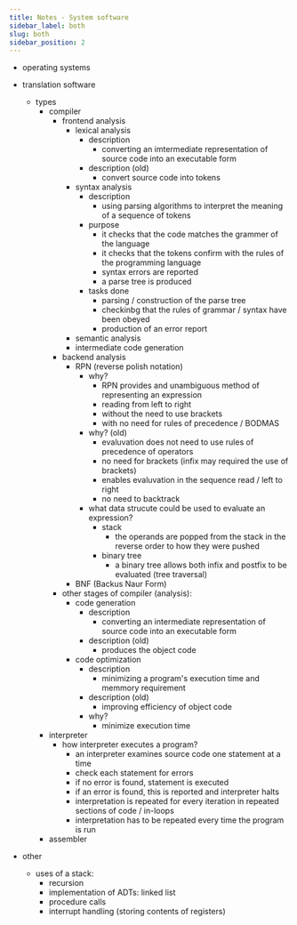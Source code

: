 ```yaml
---
title: Notes - System software
sidebar_label: both
slug: both
sidebar_position: 2
---
```


- operating systems


- translation software
    - types
        - compiler
            - frontend analysis
                - lexical analysis
                    - description
                        - converting an imtermediate representation of source code into an executable form
                    - description (old)
                        - convert source code into tokens
                - syntax analysis
                    - description
                        - using parsing algorithms to interpret the meaning of a sequence of tokens
                    - purpose
                        - it checks that the code matches the grammer of the language
                        - it checks that the tokens confirm with the rules of the programming language
                        - syntax errors are reported
                        - a parse tree is produced
                    - tasks done
                        - parsing / construction of the parse tree
                        - checkinbg that the rules of grammar / syntax have been obeyed
                        - production of an error report
                - semantic analysis
                - intermediate code generation
            - backend analysis
                - RPN (reverse polish notation)
                    - why?
                        - RPN provides and unambiguous method of representing an expression
                        - reading from left to right
                        - without the need to use brackets
                        - with no need for rules of precedence / BODMAS
                    - why? (old)
                        - evaluvation does not need to use rules of precedence of operators
                        - no need for brackets (infix may required the use of brackets)
                        - enables evaluvation in the sequence read / left to right
                        - no need to backtrack
                    - what data strucute could be used to evaluate an expression?
                        - stack
                            - the operands are popped from the stack in the reverse order to how they were pushed
                        - binary tree
                            - a binary tree allows both infix and postfix to be evaluated (tree traversal)
                - BNF (Backus Naur Form)
            - other stages of compiler (analysis):
                - code generation
                    - description
                        - converting an intermediate representation of source code into an executable form
                    - description (old)
                        - produces the object code
                - code optimization
                    - description
                        - minimizing a program's execution time and memmory requirement
                    - description (old)
                        - improving efficiency of object code
                    - why?
                        - minimize execution time
        - interpreter
            - how interpreter executes a program?
                - an interpreter examines source code one statement at a time
                - check each statement for errors
                - if no error is found, statement is executed
                - if an error is found, this is reported and interpreter halts
                - interpretation is repeated for every iteration in repeated sections of code / in-loops
                - interpretation has to be repeated every time the program is run
        - assembler

- other
    - uses of a stack:
        - recursion
        - implementation of ADTs: linked list
        - procedure calls
        - interrupt handling (storing contents of registers)
    

